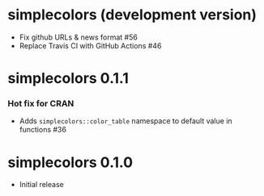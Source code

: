 # simplecolors (development version)
- Fix github URLs & news format #56
- Replace Travis CI with GitHub Actions #46

# simplecolors 0.1.1 
### Hot fix for CRAN
- Adds `simplecolors::color_table` namespace to default value in functions #36

# simplecolors 0.1.0
- Initial release
